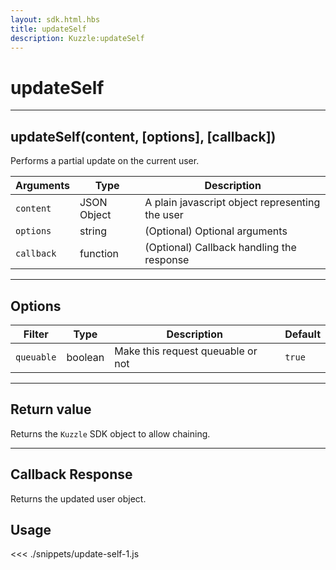 ```yaml
---
layout: sdk.html.hbs
title: updateSelf
description: Kuzzle:updateSelf
---
```


# updateSelf

---

## updateSelf(content, [options], [callback])

Performs a partial update on the current user.

| Arguments  | Type        | Description                                     |
| ---------- | ----------- | ----------------------------------------------- |
| `content`  | JSON Object | A plain javascript object representing the user |
| `options`  | string      | (Optional) Optional arguments                   |
| `callback` | function    | (Optional) Callback handling the response       |

---

## Options

| Filter     | Type    | Description                       | Default |
| ---------- | ------- | --------------------------------- | ------- |
| `queuable` | boolean | Make this request queuable or not | `true`  |

---

## Return value

Returns the `Kuzzle` SDK object to allow chaining.

---

## Callback Response

Returns the updated user object.

## Usage

<<< ./snippets/update-self-1.js
